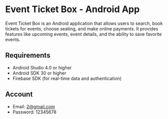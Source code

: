 # Event Ticket Box - Android App

Event Ticket Box is an Android application that allows users to search, book tickets for events, choose seating, and make online payments. It provides features like upcoming events, event details, and the ability to save favorite events.

## Requirements
- Android Studio 4.0 or higher
- Android SDK 30 or higher
- Firebase SDK (for real-time data and authentication)

## Account
- Email:  2@gmail.com
- Password: 12345678
